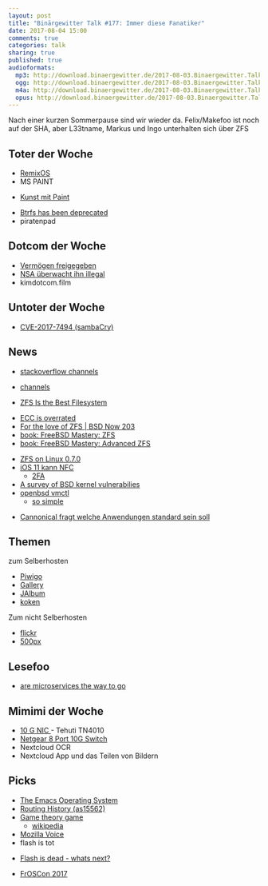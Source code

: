 ```yaml
---
layout: post
title: "Binärgewitter Talk #177: Immer diese Fanatiker"
date: 2017-08-04 15:00
comments: true
categories: talk
sharing: true
published: true
audioformats:
  mp3: http://download.binaergewitter.de/2017-08-03.Binaergewitter.Talk.177.mp3
  ogg: http://download.binaergewitter.de/2017-08-03.Binaergewitter.Talk.177.ogg
  m4a: http://download.binaergewitter.de/2017-08-03.Binaergewitter.Talk.177.m4a
  opus: http://download.binaergewitter.de/2017-08-03.Binaergewitter.Talk.177.opus
---
```

Nach einer kurzen Sommerpause sind wir wieder da. Felix/Makefoo ist noch auf der SHA, aber L33tname, Markus und Ingo unterhalten sich über ZFS

## Toter der Woche

- [RemixOS](https://www.heise.de/newsticker/meldung/Android-auf-dem-Desktop-Entwicklung-von-Remix-OS-und-Remix-IO-eingestellt-3774109.html )
-  MS PAINT
 * [Kunst mit Paint]( http://paintinks.blogspot.de/ )
- [⁠Btrfs has been deprecated]( 
https://access.redhat.com/documentation/en-US/Red_Hat_Enterprise_Linux/7/html/7.4_Release_Notes/chap-Red_Hat_Enterprise_Linux-7.4_Release_Notes-Deprecated_Functionality.html 
)
- piratenpad

## Dotcom der Woche
- [Vermögen freigegeben](https://www.heise.de/newsticker/meldung/Megaupload-Kim-Dotcom-bekommt-beschlagnahmtes-Vermoegen-aus-Hongkong-zurueck-3787043.html )
- [NSA überwacht ihn illegal](https://www.heise.de/newsticker/meldung/NSA-ueberwachte-Kim-Dotcom-illegal-3790740.html )
- kimdotcom.film

##  Untoter der Woche
        
*  [CVE-2017-7494 (sambaCry)]( https://www.heise.de/security/meldung/SambaCry-Erste-Angriffe-auf-Linux-NAS-Boxen-gesichtet-3777456.html )

##             News
        
*  [stackoverflow channels]( https://stackoverflow.blog/2017/07/11/introducing-channels-private-qa-team/ )
  - [channels]( https://stackoverflow.com/channels )
*  [ZFS Is the Best Filesystem]( http://blog.fosketts.net/2017/07/10/zfs-best-filesystem-now/ )
  - [ECC is overrated]( https://twitter.com/allanjude/status/885150260993064960 )
  - [For the love of ZFS | BSD Now 203]( http://www.jupiterbroadcasting.com/116766/for-the-love-of-zfs-bsd-now-203/ )
  - [book: FreeBSD Mastery: ZFS]( https://www.michaelwlucas.com/os/fmzfs )
  - [book: FreeBSD Mastery: Advanced ZFS]( https://www.michaelwlucas.com/os/fmaz )
* [ZFS on Linux 0.7.0]( https://github.com/zfsonlinux/zfs/releases/tag/zfs-0.7.0 )
* [iOS 11 kann NFC]( https://www.heise.de/mac-and-i/meldung/Core-NFC-Was-Apple-an-Nahbereichsfunk-in-iOS-11-bietet-3776308.html )
  - [2FA]( https://www.yubico.com/products/yubikey-hardware/yubikey-neo/ )
* [A survey of BSD kernel vulnerabilies]( https://media.defcon.org/DEF%20CON%2025/DEF%20CON%2025%20presentations/DEFCON-25-Ilja-van-Sprundel-BSD-Kern-Vulns.pdf )
* [openbsd vmctl]( http://marc.info/?l=openbsd-cvs&m=150009514329314&w=2 )
  - [so simple]( https://twitter.com/mlarkin2012/status/886113372889952256 )
- [Cannonical fragt welche Anwendungen standard sein soll]( 
https://www.heise.de/newsticker/meldung/Umfrage-Anwender-sollen-Standard-Anwendungen-in-Ubuntu-18-04-waehlen-3781888.html )

##   Themen       

zum Selberhosten

* [Piwigo]( http://piwigo.org/ )
* [Gallery](  http://galleryproject.org/ )
* [JAlbum]( https://jalbum.net/de/ )
* [koken]( http://koken.me/ )

Zum nicht Selberhosten

* [flickr]( https://www.flickr.com/ )
* [500px]( https://500px.com/)

##  Lesefoo

* [are microservices the way to go]( https://martinfowler.com/bliki/MicroservicePremium.html )
        
##   Mimimi der Woche
        
* [10 G NIC ]( http://amzn.to/2v31jmO ) - Tehuti TN4010
* [Netgear 8 Port 10G Switch]( http://amzn.to/2vxiAXQ )
* Nextcloud OCR
* Nextcloud App und das Teilen von Bildern

##             Picks
* [The Emacs Operating System]( https://writequit.org/eos/eos.html )
* [Routing History (as15562)]( 
https://stat.ripe.net/widget/routing-history#w.resource=as15562&w.starttime=2017-01-15T00%3A00%3A00&w.endtime=2017-06-23T00%3A00%3A00&show=Maxmized )
* [Game theory game]( http://ncase.me/trust/ )
  - [wikipedia]( https://en.wikipedia.org/wiki/Game_theory )
* [Mozilla Voice]( https://voice.mozilla.org )
* flash is tot
 -  [Flash is dead - whats next?]( https://stackoverflow.blog/2017/08/01/flash-dead-technologies-might-next/?cb=1 )
* [FrOSCon 2017]( https://www.froscon.de )
